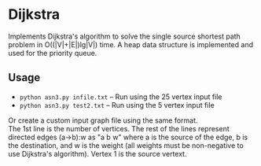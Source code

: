# Dijkstra
Implements Dijkstra's algorithm to solve the single source shortest path problem in O((|V|+|E|)lg|V|) time.  A heap data structure is implemented and used for the priority queue.  

## Usage
* `python asn3.py infile.txt` – Run using the 25 vertex input file
* `python asn3.py test2.txt` – Run using the 5 vertex input file

Or create a custom input graph file using the same format.  
The 1st line is the number of vertices.  The rest of the lines represent directed edges (a->b):w as "a b w" where a is the source of the edge, b is the destination, and w is the weight (all weights must be non-negative to use Dijkstra's algorithm).
Vertex 1 is the source vertext.
